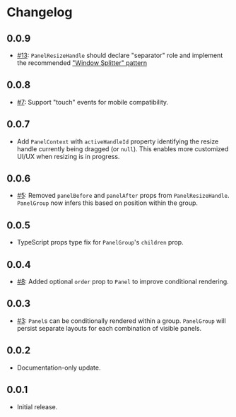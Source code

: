 # Changelog

## 0.0.9
* [#13](https://github.com/bvaughn/react-resizable-panels/issues/13): `PanelResizeHandle` should declare "separator" role and implement the recommended ["Window Splitter" pattern](https://www.w3.org/WAI/ARIA/apg/patterns/windowsplitter/)

## 0.0.8
* [#7](https://github.com/bvaughn/react-resizable-panels/issues/7): Support "touch" events for mobile compatibility.

## 0.0.7
* Add `PanelContext` with `activeHandleId` property identifying the resize handle currently being dragged (or `null`). This enables more customized UI/UX when resizing is in progress.
## 0.0.6
* [#5](https://github.com/bvaughn/react-resizable-panels/issues/5): Removed `panelBefore` and `panelAfter` props from `PanelResizeHandle`. `PanelGroup` now infers this based on position within the group.
## 0.0.5
* TypeScript props type fix for `PanelGroup`'s `children` prop.

## 0.0.4
* [#8](https://github.com/bvaughn/react-resizable-panels/issues/8): Added optional `order` prop to `Panel` to improve conditional rendering.

## 0.0.3
* [#3](https://github.com/bvaughn/react-resizable-panels/issues/3): `Panel`s can be conditionally rendered within a group. `PanelGroup` will persist separate layouts for each combination of visible panels.

## 0.0.2
* Documentation-only update.

## 0.0.1
* Initial release.
